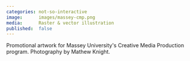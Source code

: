 ```yaml
---
categories: not-so-interactive
image:      images/massey-cmp.png
media:      Raster & vector illustration
published:  false
---
```

Promotional artwork for Massey University's Creative Media Production program.
Photography by Mathew Knight.

